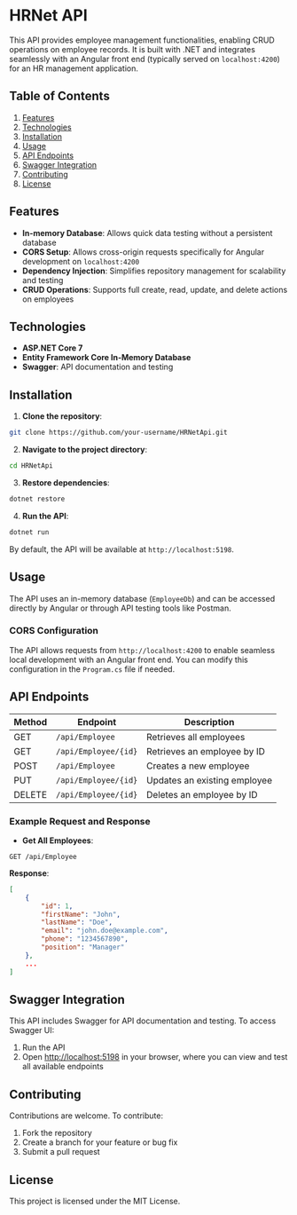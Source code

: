 # HRNet API

This API provides employee management functionalities, enabling CRUD operations on employee records. It is built with .NET and integrates seamlessly with an Angular front end (typically served on `localhost:4200`) for an HR management application.

## Table of Contents

1. [Features](#features)
2. [Technologies](#technologies)
3. [Installation](#installation)
4. [Usage](#usage)
5. [API Endpoints](#api-endpoints)
6. [Swagger Integration](#swagger-integration)
7. [Contributing](#contributing)
8. [License](#license)

## Features

* **In-memory Database**: Allows quick data testing without a persistent database
* **CORS Setup**: Allows cross-origin requests specifically for Angular development on `localhost:4200`
* **Dependency Injection**: Simplifies repository management for scalability and testing
* **CRUD Operations**: Supports full create, read, update, and delete actions on employees

## Technologies

* **ASP.NET Core 7**
* **Entity Framework Core In-Memory Database**
* **Swagger**: API documentation and testing

## Installation

1. **Clone the repository**:
```bash
git clone https://github.com/your-username/HRNetApi.git
```

2. **Navigate to the project directory**:
```bash
cd HRNetApi
```

3. **Restore dependencies**:
```bash
dotnet restore
```

4. **Run the API**:
```bash
dotnet run
```

By default, the API will be available at `http://localhost:5198`.

## Usage

The API uses an in-memory database (`EmployeeDb`) and can be accessed directly by Angular or through API testing tools like Postman.

### CORS Configuration

The API allows requests from `http://localhost:4200` to enable seamless local development with an Angular front end. You can modify this configuration in the `Program.cs` file if needed.

## API Endpoints

| Method | Endpoint | Description |
|--------|----------|-------------|
| GET | `/api/Employee` | Retrieves all employees |
| GET | `/api/Employee/{id}` | Retrieves an employee by ID |
| POST | `/api/Employee` | Creates a new employee |
| PUT | `/api/Employee/{id}` | Updates an existing employee |
| DELETE | `/api/Employee/{id}` | Deletes an employee by ID |

### Example Request and Response

* **Get All Employees**:
```http
GET /api/Employee
```

**Response**:
```json
[
    {
        "id": 1,
        "firstName": "John",
        "lastName": "Doe",
        "email": "john.doe@example.com",
        "phone": "1234567890",
        "position": "Manager"
    },
    ...
]
```

## Swagger Integration

This API includes Swagger for API documentation and testing. To access Swagger UI:

1. Run the API
2. Open [http://localhost:5198](http://localhost:5198) in your browser, where you can view and test all available endpoints

## Contributing

Contributions are welcome. To contribute:

1. Fork the repository
2. Create a branch for your feature or bug fix
3. Submit a pull request

## License

This project is licensed under the MIT License.
